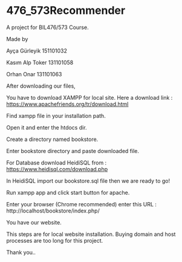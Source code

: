 # 476_573Recommender
A project for BIL476/573 Course.

Made by 

Ayça Gürleyik 151101032

Kasım Alp Toker 131101058

Orhan Onar 131101063

After downloading our files,

You have to download XAMPP for local site. Here a download link : https://www.apachefriends.org/tr/download.html

Find xampp file in your installation path.

Open it and enter the htdocs dir.

Create a directory named bookstore.

Enter bookstore directory and paste downloaded file.

For Database download HeidiSQL from : https://www.heidisql.com/download.php

In HeidiSQL import our bookstore.sql file then we are ready to go!

Run xampp app and click start button for apache.

Enter your browser (Chrome recommended) enter this URL : http://localhost/bookstore/index.php/

You have our website.

This steps are for local website installation. Buying domain and host processes are too long for this project.

Thank you..


